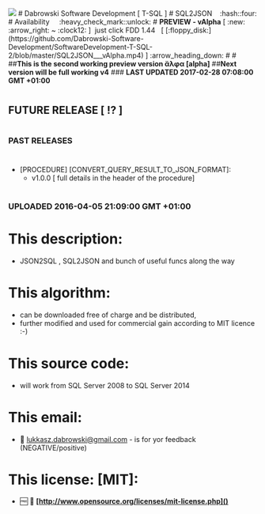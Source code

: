 <img src="https://github.com/Dabrowski-Software-Development/SoftwareDevelopment-T-SQL-2/blob/master/github_json2sql.png" />
# Dabrowski Software Development [ T-SQL ]
# SQL2JSON&nbsp;&nbsp;&nbsp;&nbsp;:hash::four:
# Availability&nbsp;&nbsp;&nbsp;&nbsp;&nbsp;:heavy_check_mark::unlock:
# <strong>PREVIEW - vAlpha</strong> [ :new: :arrow_right: ~ :clock12: ]&nbsp; just click FDD 1.44 &nbsp;&nbsp;[&nbsp;[:floppy_disk:](https://github.com/Dabrowski-Software-Development/SoftwareDevelopment-T-SQL-2/blob/master/SQL2JSON___vAlpha.mp4)&nbsp;]&nbsp;:arrow_heading_down:
#
# 
##<strong>This is the second working preview version ἄλφα [alpha]</strong>
##<strong>Next version will be full working v4</strong>
### <strong>LAST UPDATED 2017-02-28 07:08:00 GMT +01:00</strong>

#
#
#
## <strong>FUTURE RELEASE [ :interrobang: ]</strong>
#
#
### <strong>PAST RELEASES</strong>
#
 - [PROCEDURE]	[CONVERT_QUERY_RESULT_TO_JSON_FORMAT]:
   - v1.0.0 [ full details in the header of the procedure]
#
### <strong>UPLOADED 2016-04-05 21:09:00 GMT +01:00</strong>
#
#
#
# This description:
 - JSON2SQL , SQL2JSON and bunch of useful funcs along the way

#
# This algorithm:
  - can be downloaded free of charge and be distributed,
  - further modified and used for commercial gain according to MIT licence :-) 

#
# This source code:
  - will work from SQL Server 2008 to SQL Server 2014

#
# This email:
  - :email:&nbsp;lukkasz.dabrowski@gmail.com - is for yor feedback (NEGATIVE/positive)

#
# This license: [MIT]:
 - :free:&nbsp;:book:&nbsp;**[http://www.opensource.org/licenses/mit-license.php]()**
